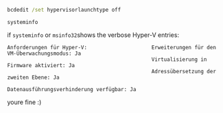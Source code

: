 ```cmd
bcdedit /set hypervisorlaunchtype off
```

```
systeminfo
```

if `systeminfo` or `msinfo32`shows the verbose Hyper-V entries:
```
Anforderungen für Hyper-V:                     Erweiterungen für den VM-Überwachungsmodus: Ja
                                               Virtualisierung in Firmware aktiviert: Ja
                                               Adressübersetzung der zweiten Ebene: Ja
                                               Datenausführungsverhinderung verfügbar: Ja
```
youre fine :)
